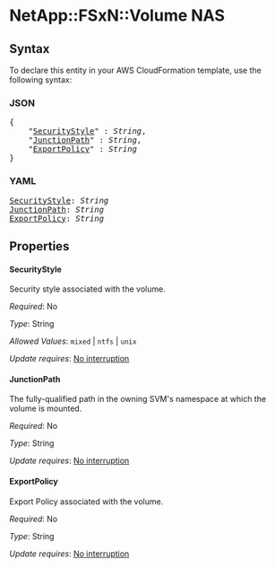 # NetApp::FSxN::Volume NAS

## Syntax

To declare this entity in your AWS CloudFormation template, use the following syntax:

### JSON

<pre>
{
    "<a href="#securitystyle" title="SecurityStyle">SecurityStyle</a>" : <i>String</i>,
    "<a href="#junctionpath" title="JunctionPath">JunctionPath</a>" : <i>String</i>,
    "<a href="#exportpolicy" title="ExportPolicy">ExportPolicy</a>" : <i>String</i>
}
</pre>

### YAML

<pre>
<a href="#securitystyle" title="SecurityStyle">SecurityStyle</a>: <i>String</i>
<a href="#junctionpath" title="JunctionPath">JunctionPath</a>: <i>String</i>
<a href="#exportpolicy" title="ExportPolicy">ExportPolicy</a>: <i>String</i>
</pre>

## Properties

#### SecurityStyle

Security style associated with the volume.

_Required_: No

_Type_: String

_Allowed Values_: <code>mixed</code> | <code>ntfs</code> | <code>unix</code>

_Update requires_: [No interruption](https://docs.aws.amazon.com/AWSCloudFormation/latest/UserGuide/using-cfn-updating-stacks-update-behaviors.html#update-no-interrupt)

#### JunctionPath

The fully-qualified path in the owning SVM's namespace at which the volume is mounted.

_Required_: No

_Type_: String

_Update requires_: [No interruption](https://docs.aws.amazon.com/AWSCloudFormation/latest/UserGuide/using-cfn-updating-stacks-update-behaviors.html#update-no-interrupt)

#### ExportPolicy

Export Policy associated with the volume.

_Required_: No

_Type_: String

_Update requires_: [No interruption](https://docs.aws.amazon.com/AWSCloudFormation/latest/UserGuide/using-cfn-updating-stacks-update-behaviors.html#update-no-interrupt)

